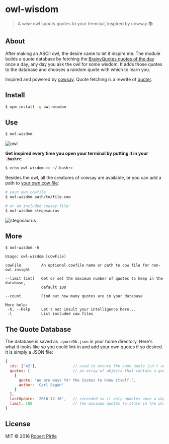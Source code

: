 # owl-wisdom

> A wise owl spouts quotes to your terminal, inspired by cowsay :books:

## About

After making an ASCII owl, the desire came to let it inspire me. The module builds a quote database by fetching the [BrainyQuotes quotes of the day](https://www.brainyquote.com/quotes_of_the_day.html) once a day, any day you ask the owl for some wisdom. It adds those quotes to the database and chooses a random quote with which to learn you.

Inspired and powered by [cowsay](https://github.com/piuccio/cowsay). Quote fetching is a rewrite of [quoter](https://www.npmjs.com/package/quoter).

## Install

```sh
$ npm install -g owl-wisdom
```

## Use

```sh
$ owl-wisdom
```
![owl](https://cdn.rawgit.com/PirtleShell/owl-wisdom/master/pics/owl.png)

**Get inspired every time you open your terminal by putting it in your `.bashrc`**:

```sh
$ echo owl-wisdom >> ~/.bashrc
```

Besides the owl, all the creatures of cowsay are available, or you can add a path to [your own cow file](https://github.com/paulkaefer/cowsay-files):

```sh
# your own cowfile
$ owl-wisdom path/to/file.cow

# or an included cowsay file:
$ owl-wisdom stegosaurus
```

![stegosaurus](https://cdn.rawgit.com/PirtleShell/owl-wisdom/master/pics/stegosaurus.png)

## More

```
$ owl-wisdom -h

Usage: owl-wisdom [cowFile]

cowFile         An optional cowfile name or path to cow file for non-owl insight

--limit [int]   Get or set the maximum number of quotes to keep in the database,
                default 100

--count         Find out how many quotes are in your database

More help:
 -h, --help     Let's not insult your intelligence here...
 -l             List included cow files
```

## The Quote Database

The database is saved as `.quoteDb.json` in your home directory. Here's what it looks like so you could link in and add your own quotes if so desired. It is simply a JSON file:

```js
{
  ids: ['42'],                // used to ensure the same quote isn't added multiple times
  quotes: [                   // an array of objects that contain a quote and author
    {
      quote: 'We are ways for the Cosmos to know itself.',
      author: 'Carl Sagan'
    }
  ],
  lastUpdate: '2016-12-16',   // recorded so it only updates once a day
  limit: 100                  // the maximum quotes to store in the database.
}
```

## License
MIT &copy; 2016 [Robert Pirtle](https://pirtle.xyz)
